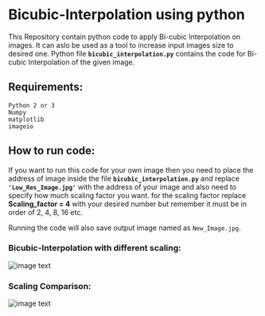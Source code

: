 # Bicubic-Interpolation using python

This Repository contain python code to apply Bi-cubic Interpolation on images. It can aslo be used as a tool to increase input images size to desired one.
Python file **`bicubic_interpolation.py`** contains the code for Bi-cubic Interpolation of the given image.

## Requirements:
`Python 2 or 3`\
`Numpy`\
`matplotlib`\
`imageio`

## How to run code:
If you want to run this code for your own image then you need to place the address of image inside the file **`bicubic_interpolation.py`** and replace **`'Low_Res_Image.jpg'`** with the address of your image and also need to specify how much scaling factor you want. for the scaling factor replace **Scaling_factor = 4** with your desired number but remember it must be in order of 2, 4, 8, 16 etc.

Running the code will also save output image named as `New_Image.jpg`.

### Bicubic-Interpolation with different scaling:
![image text](https://github.com/Mubashir-ul-Islam/Bicubic-Interpolation/blob/master/media/Comparison_of_Resolution.jpg)

### Scaling Comparison:
![image text](https://github.com/Mubashir-ul-Islam/Bicubic-Interpolation/blob/master/media/Scaling.jpg)
